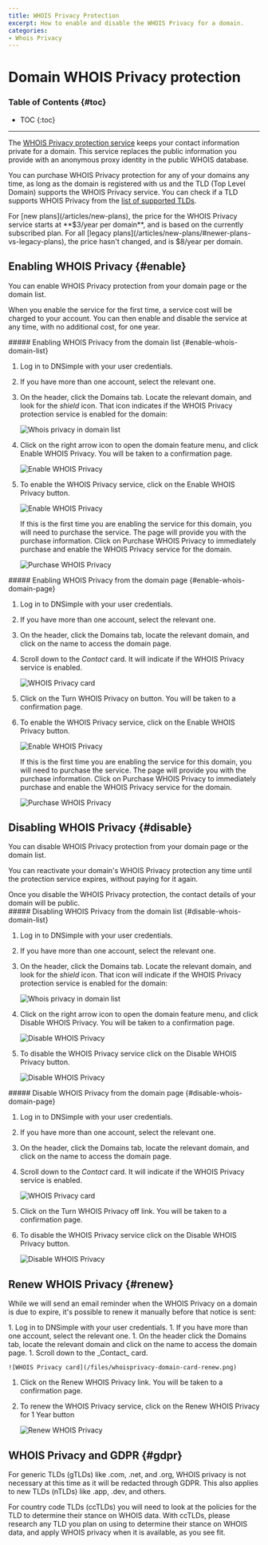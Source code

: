 ```yaml
---
title: WHOIS Privacy Protection
excerpt: How to enable and disable the WHOIS Privacy for a domain.
categories:
- Whois Privacy
---
```


# Domain WHOIS Privacy protection

### Table of Contents {#toc}

* TOC
{:toc}

---

The [WHOIS Privacy protection service](/articles/what-is-whois-privacy) keeps your contact information private for a domain. This service replaces the public information you provide with an anonymous proxy identity in the public WHOIS database.

You can purchase WHOIS Privacy protection for any of your domains any time, as long as the domain is registered with us and the TLD (Top Level Domain) supports the WHOIS Privacy service. You can check if a TLD supports WHOIS Privacy from the [list of supported TLDs](https://dnsimple.com/tlds).

<info>
For [new plans](/articles/new-plans), the price for the WHOIS Privacy service starts at **$3/year per domain**, and is based on the currently subscribed plan. For all [legacy plans](/articles/new-plans/#newer-plans-vs-legacy-plans), the price hasn't changed, and is $8/year per domain.
</info>


## Enabling WHOIS Privacy {#enable}

You can enable WHOIS Privacy protection from your domain page or the domain list.

When you enable the service for the first time, a service cost will be charged to your account. You can then enable and disable the service at any time, with no additional cost, for one year.

<div class="section-steps" markdown="1">
##### Enabling WHOIS Privacy from the domain list {#enable-whois-domain-list}

1.  Log in to DNSimple with your user credentials.
1.  If you have more than one account, select the relevant one.
1.  On the header, click the <label>Domains</label> tab. Locate the relevant domain, and look for the _shield_ icon. That icon indicates if the WHOIS Privacy protection service is enabled for the domain:

    ![Whois privacy in domain list](/files/whoisprivacy-domain-list.png)

1.  Click on the right arrow icon to open the domain feature menu, and click <label>Enable WHOIS Privacy</label>. You will be taken to a confirmation page.

    ![Enable WHOIS Privacy](/files/whoisprivacy-domain-list-enable.png)

1.  To enable the WHOIS Privacy service, click on the <label>Enable WHOIS Privacy</label> button.

    ![Enable WHOIS Privacy](/files/whoisprivacy-enable-page.png)

    If this is the first time you are enabling the service for this domain, you will need to purchase the service. The page will provide you with the purchase information. Click on <label>Purchase WHOIS Privacy</label> to immediately purchase and enable the WHOIS Privacy service for the domain.

    ![Purchase WHOIS Privacy](/files/whoisprivacy-purchase-page.png)

</div>

<div class="section-steps" markdown="1">
##### Enabling WHOIS Privacy from the domain page {#enable-whois-domain-page}

1.  Log in to DNSimple with your user credentials.
1.  If you have more than one account, select the relevant one.
1.  On the header, click the <label>Domains</label> tab, locate the relevant domain, and click on the name to access the domain page.
1.  Scroll down to the _Contact_ card. It will indicate if the WHOIS Privacy service is enabled.

    ![WHOIS Privacy card](/files/whoisprivacy-domain-card-disabled.png)

1.  Click on the <label>Turn WHOIS Privacy on</label> button. You will be taken to a confirmation page.

1.  To enable the WHOIS Privacy service, click on the <label>Enable WHOIS Privacy</label> button.

    ![Enable WHOIS Privacy](/files/whoisprivacy-enable-page.png)

    If this is the first time you are enabling the service for this domain, you will need to purchase the service. The page will provide you with the purchase information. Click on <label>Purchase WHOIS Privacy</label> to immediately purchase and enable the WHOIS Privacy service for the domain.

    ![Purchase WHOIS Privacy](/files/whoisprivacy-purchase-page.png)

</div>

## Disabling WHOIS Privacy {#disable}

You can disable WHOIS Privacy protection from your domain page or the domain list.

You can reactivate your domain's WHOIS Privacy protection any time until the protection service expires, without paying for it again.

<warning>
Once you disable the WHOIS Privacy protection, the contact details of your domain will be public.
</warning>

<div class="section-steps" markdown="1">
##### Disabling WHOIS Privacy from the domain list {#disable-whois-domain-list}

1.  Log in to DNSimple with your user credentials.
1.  If you have more than one account, select the relevant one.
1.  On the header, click the <label>Domains</label> tab. Locate the relevant domain, and look for the _shield_ icon. That icon will indicate if the WHOIS Privacy protection service is enabled for the domain:

    ![Whois privacy in domain list](/files/whoisprivacy-domain-list.png)

1.  Click on the right arrow icon to open the domain feature menu, and click <label>Disable WHOIS Privacy</label>. You will be taken to a confirmation page.

    ![Disable WHOIS Privacy](/files/whoisprivacy-domain-list-disable.png)

1.  To disable the WHOIS Privacy service click on the <label>Disable WHOIS Privacy</label> button.

    ![Disable WHOIS Privacy](/files/whoisprivacy-disable-page.png)

</div>

<div class="section-steps" markdown="1">
##### Disable WHOIS Privacy from the domain page {#disable-whois-domain-page}

1.  Log in to DNSimple with your user credentials.
1.  If you have more than one account, select the relevant one.
1.  On the header, click the <label>Domains</label> tab, locate the relevant domain, and click on the name to access the domain page.
1.  Scroll down to the _Contact_ card. It will indicate if the WHOIS Privacy service is enabled.

    ![WHOIS Privacy card](/files/whoisprivacy-domain-card-enabled.png)

1.  Click on the <label>Turn WHOIS Privacy off</label> link. You will be taken to a confirmation page.

1.  To disable the WHOIS Privacy service click on the <label>Disable WHOIS Privacy</label> button.

    ![Disable WHOIS Privacy](/files/whoisprivacy-disable-page.png)

</div>

## Renew WHOIS Privacy {#renew}

While we will send an email reminder when the WHOIS Privacy on a domain is due to expire, it's possible to renew it manually before that notice is sent:

<div class="section-steps" markdown="1">
1.  Log in to DNSimple with your user credentials.
1.  If you have more than one account, select the relevant one.
1.  On the header click the <label>Domains</label> tab, locate the relevant domain and click on the name to access the domain page.
1.  Scroll down to the _Contact_ card.

    ![WHOIS Privacy card](/files/whoisprivacy-domain-card-renew.png)

1. Click on the <label>Renew WHOIS Privacy</label> link. You will be taken to a confirmation page.
1. To renew the WHOIS Privacy service, click on the <label>Renew WHOIS Privacy for 1 Year</label> button

    ![Renew WHOIS Privacy](/files/whoisprivacy-renew-page.png)

</div>

## WHOIS Privacy and GDPR {#gdpr}

For generic TLDs (gTLDs) like .com, .net, and .org, WHOIS privacy is not necessary at this time as it will be redacted through GDPR. This also applies to new TLDs (nTLDs) like .app, .dev, and others.

For country code TLDs (ccTLDs) you will need to look at the policies for the TLD to determine their stance on WHOIS data. With ccTLDs, please research any TLD you plan on using to determine their stance on WHOIS data, and apply WHOIS privacy when it is available, as you see fit.
